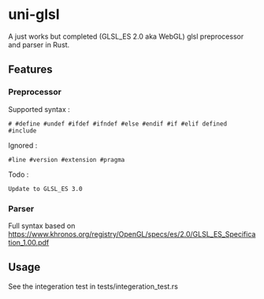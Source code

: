# uni-glsl

A just works but completed (GLSL_ES 2.0 aka WebGL) glsl preprocessor and parser in Rust.

## Features

### Preprocessor
Supported syntax : 
```
# #define #undef #ifdef #ifndef #else #endif #if #elif defined #include
```
Ignored :
```
#line #version #extension #pragma
```
Todo :
```
Update to GLSL_ES 3.0
```

### Parser
Full syntax based on https://www.khronos.org/registry/OpenGL/specs/es/2.0/GLSL_ES_Specification_1.00.pdf

## Usage
See the integeration test in tests/integeration_test.rs

